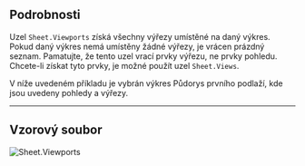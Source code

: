 ## Podrobnosti
Uzel `Sheet.Viewports` získá všechny výřezy umístěné na daný výkres. Pokud daný výkres nemá umístěny žádné výřezy, je vrácen prázdný seznam. Pamatujte, že tento uzel vrací prvky výřezu, ne prvky pohledu. Chcete-li získat tyto prvky, je možné použít uzel `Sheet.Views`.

V níže uvedeném příkladu je vybrán výkres Půdorys prvního podlaží, kde jsou uvedeny pohledy a výřezy.
___
## Vzorový soubor

![Sheet.Viewports](./Revit.Elements.Views.Sheet.Viewports_img.jpg)
